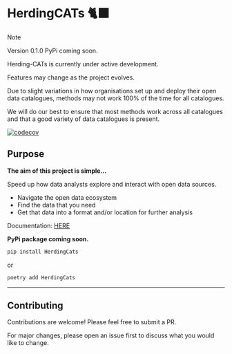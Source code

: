 # HerdingCATs 🐈‍⬛

> [!NOTE]  
> Version 0.1.0 PyPi coming soon.
>
> Herding-CATs is currently under active development.
>
> Features may change as the project evolves.
>
> Due to slight variations in how organisations set up and deploy their open data catalogues, methods may not work 100% of the time for all catalogues.
>
> We will do our best to ensure that most methods work across all catalogues and that a good variety of data catalogues is present.

[![codecov](https://codecov.io/gh/CHRISCARLON/Herding-CATs/graph/badge.svg?token=Y9Z0QA39S3)](https://codecov.io/gh/CHRISCARLON/Herding-CATs)

## Purpose

**The aim of this project is simple...**

Speed up how data analysts explore and interact with open data sources.

- Navigate the open data ecosystem
- Find the data that you need
- Get that data into a format and/or location for further analysis

Documentation: [HERE](https://chriscarlon.github.io/herding-cats/)

**PyPi package coming soon.**

```bash
pip install HerdingCats
```

or

```bash
poetry add HerdingCats
```

---

## Contributing

Contributions are welcome! Please feel free to submit a PR.

For major changes, please open an issue first to discuss what you would like to change.
